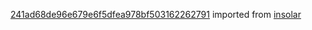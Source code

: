 [241ad68de96e679e6f5dfea978bf503162262791](https://github.com/insolar/insolar/commit/241ad68de96e679e6f5dfea978bf503162262791) imported from [insolar](https://github.com/insolar/insolar)
